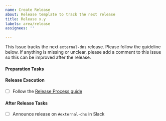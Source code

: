```yaml
---
name: Create Release
about: Release template to track the next release
title: Release x.y
labels: area/release
assignees: ''

---
```


This Issue tracks the next `external-dns` release. Please follow the guideline below. If anything is missing or unclear, please add a comment to this issue so this can be improved after the release.

#### Preparation Tasks

<!--
Steps or issues goes here
-->

#### Release Execution

- [ ] Follow the [Release Process guide](https://kubernetes-sigs.github.io/external-dns/latest/docs/20190708-external-dns-incubator/#release-process-artifacts)

#### After Release Tasks

- [ ] Announce release on `#external-dns` in Slack
